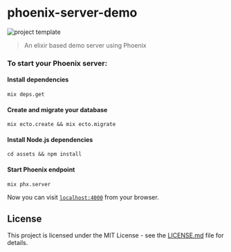 # phoenix-server-demo

![project template](https://img.shields.io/badge/project-template-blue.svg?style=flat-square)

> An elixir based demo server using Phoenix

### To start your Phoenix server:

#### Install dependencies
```
mix deps.get
```
#### Create and migrate your database
```
mix ecto.create && mix ecto.migrate
```
#### Install Node.js dependencies 
```
cd assets && npm install
```
#### Start Phoenix endpoint
```
mix phx.server
```

Now you can visit [`localhost:4000`](http://localhost:4000) from your browser.

## License

This project is licensed under the MIT License - see the [LICENSE.md](LICENSE.md) file for details.